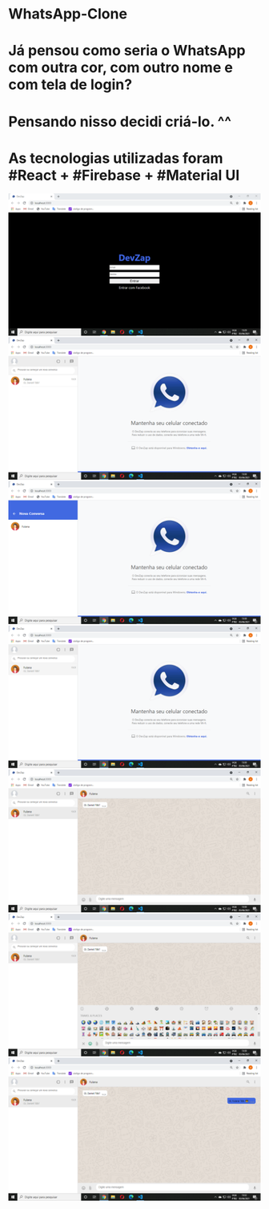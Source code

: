 # WhatsApp-Clone
# Já pensou como seria o WhatsApp com outra cor, com outro nome e com tela de login?
# Pensando nisso decidi criá-lo. ^^
# As tecnologias utilizadas foram #React + #Firebase + #Material UI

<img src="src/img/readme1.png" />
<br/>
<img src="src/img/readme2.png" />
<br/>
<img src="src/img/readme3.png" />
<br/>
<img src="src/img/readme5.png" />
<br/>
<img src="src/img/readme6.png" />
<br/>
<img src="src/img/readme7.png" />
<br/>
<img src="src/img/readme8.png" />

